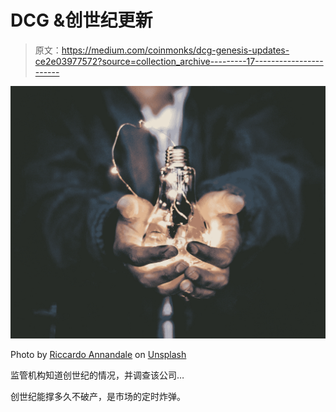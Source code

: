 # DCG &创世纪更新

> 原文：<https://medium.com/coinmonks/dcg-genesis-updates-ce2e03977572?source=collection_archive---------17----------------------->

![](img/6c8ec04f8891a89f4ce8c4b2c222a867.png)

Photo by [Riccardo Annandale](https://unsplash.com/@pavement_special?utm_source=medium&utm_medium=referral) on [Unsplash](https://unsplash.com?utm_source=medium&utm_medium=referral)

监管机构知道创世纪的情况，并调查该公司…

创世纪能撑多久不破产，是市场的定时炸弹。